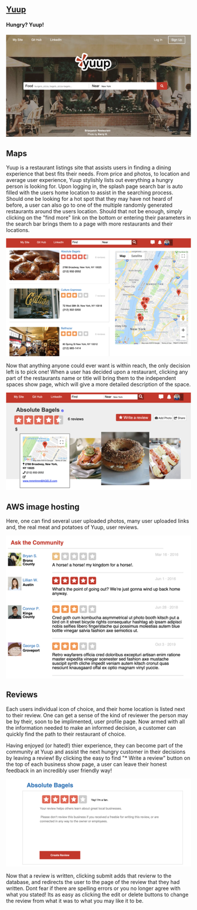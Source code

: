 

## [Yuup](https://yuup.herokuapp.com/#/)

#### Hungry? Yuup! 

![splash](https://github.com/Speneki/yuup/blob/master/app/assets/images/yuup%20images/splash.png)

## Maps

Yuup is a restaurant listings site that assists users in finding a dining experience that best fits their needs. From price and photos, to location and average user experience, Yuup stylishly lists out everything a hungry person is looking for. Upon logging in, the splash page search bar is auto filled with the users home location to assist in the searching process. Should one be looking for a hot spot that they may have not heard of before, a user can also go to one of the multiple randomly generated restaurants around the users location. Should that not be enough, simply clicking on the "find more" link on the bottom or entering their parameters in the search bar brings them to a page with more restaurants and their locations. 

![index](https://github.com/Speneki/yuup/blob/master/app/assets/images/yuup%20images/businessIndex.png)

Now that anything anyone could ever want is within reach, the only decision left is to pick one! When a user has decided upon a restaurant, clicking any part of the restaurants name or title will bring them to the independent spaces show page, which will give a more detailed description of the space. 

![show](https://github.com/Speneki/yuup/blob/master/app/assets/images/yuup%20images/businessShow.png)

## AWS image hosting

Here, one can find several user uploaded photos, many user uploaded links and, the real meat and potatoes of Yuup, user reviews. 

![reviews](https://github.com/Speneki/yuup/blob/master/app/assets/images/yuup%20images/reviews.png)

## Reviews

Each users individual icon of choice, and their home location is listed next to their review. One can get a sense of the kind of reviewer the person may be by their, soon to be implimented, user profile page. Now armed with all the information needed to make an informed decision, a customer can quickly find the path to their restaurant of choice.

Having enjoyed (or hated!) thier experience, they can become part of the community at Yuup and assist the next hungry customer in their decisions by leaving a review! By clicking the easy to find "* Write a review" button on the top of each business show page, a user can leave their honest feedback in an incredibly user friendly way! 

![review](https://github.com/Speneki/yuup/blob/master/app/assets/images/yuup%20images/review.png)

Now that a review is written, clicking submit adds that revierw to the database, and redirects the user to the page of the review that they had written. Dont fear if there are spelling errors or you no longer agree with what you stated! Its as easy as clicking the edit or delete buttons to change the review from what it was to what you may like it to be. 

